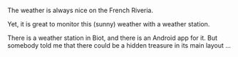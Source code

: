 
The weather is always nice on the French Riveria.

Yet, it is great to monitor this (sunny) weather with a weather station.

There is a weather station in Biot, and there is an Android app for it. But somebody told me that there could be a hidden treasure in its main layout ...

